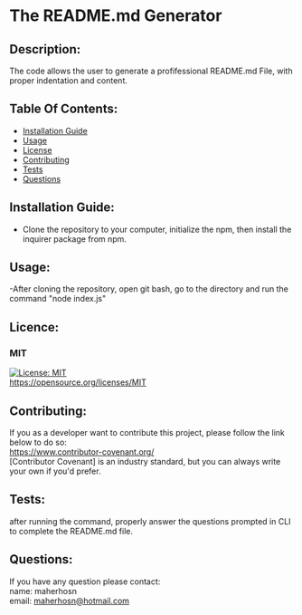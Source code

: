 # The README.md Generator

## Description:
The code allows the user to generate a profifessional README.md File, with proper indentation and content.

## Table Of Contents:
- [Installation Guide](#installation-guide)
- [Usage](#usage)
-	[License](#license)
- [Contributing](#contributing)
- [Tests](#tests)
- [Questions](#questions)

## Installation Guide:
- Clone the repository to your computer, initialize the npm, then install the inquirer package from npm.

## Usage: 
-After cloning the repository, open git bash, go to the directory and run the command "node index.js"

## Licence: <br>
### MIT <br>
[![License: MIT](https://img.shields.io/badge/License-MIT-yellow.svg)](https://opensource.org/licenses/MIT) <br>
https://opensource.org/licenses/MIT 


## Contributing:
If you as a developer want to contribute this project, please follow the link below to do so: <br> 
    https://www.contributor-covenant.org/ <br>
    [Contributor Covenant] is an industry standard, but you can always write your own if you'd prefer.

## Tests:
after running the command, properly answer the questions prompted in CLI to complete the README.md file.

## Questions:
If you have any question please contact: <br>
name: maherhosn <br>
email: maherhosn@hotmail.com
  